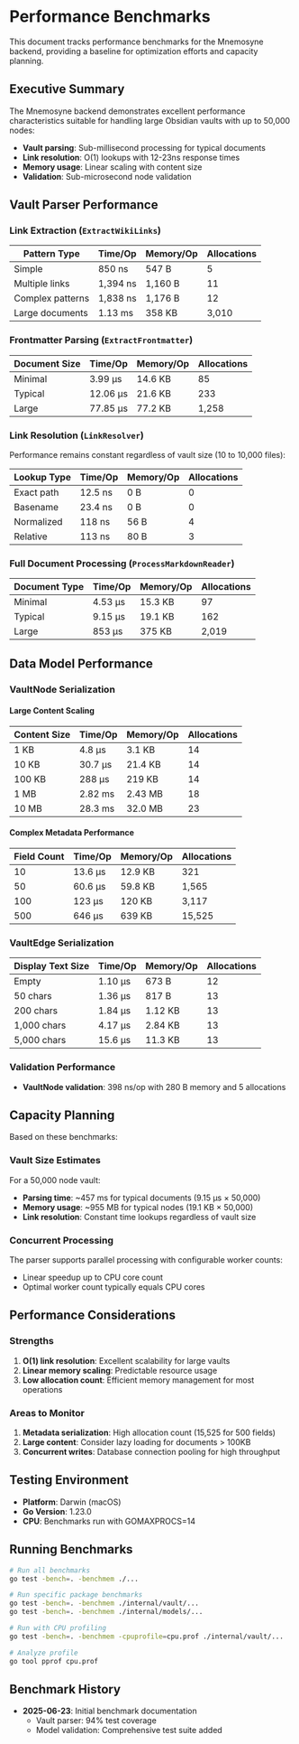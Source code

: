 # Performance Benchmarks

This document tracks performance benchmarks for the Mnemosyne backend, providing a baseline for optimization efforts and capacity planning.

## Executive Summary

The Mnemosyne backend demonstrates excellent performance characteristics suitable for handling large Obsidian vaults with up to 50,000 nodes:

- **Vault parsing**: Sub-millisecond processing for typical documents
- **Link resolution**: O(1) lookups with 12-23ns response times
- **Memory usage**: Linear scaling with content size
- **Validation**: Sub-microsecond node validation

## Vault Parser Performance

### Link Extraction (`ExtractWikiLinks`)

| Pattern Type      | Time/Op  | Memory/Op | Allocations |
|-------------------|----------|-----------|-------------|
| Simple            | 850 ns   | 547 B     | 5           |
| Multiple links    | 1,394 ns | 1,160 B   | 11          |
| Complex patterns  | 1,838 ns | 1,176 B   | 12          |
| Large documents   | 1.13 ms  | 358 KB    | 3,010       |

### Frontmatter Parsing (`ExtractFrontmatter`)

| Document Size | Time/Op  | Memory/Op | Allocations |
|---------------|----------|-----------|-------------|
| Minimal       | 3.99 μs  | 14.6 KB   | 85          |
| Typical       | 12.06 μs | 21.6 KB   | 233         |
| Large         | 77.85 μs | 77.2 KB   | 1,258       |

### Link Resolution (`LinkResolver`)

Performance remains constant regardless of vault size (10 to 10,000 files):

| Lookup Type | Time/Op | Memory/Op | Allocations |
|-------------|---------|-----------|-------------|
| Exact path  | 12.5 ns | 0 B       | 0           |
| Basename    | 23.4 ns | 0 B       | 0           |
| Normalized  | 118 ns  | 56 B      | 4           |
| Relative    | 113 ns  | 80 B      | 3           |

### Full Document Processing (`ProcessMarkdownReader`)

| Document Type | Time/Op | Memory/Op | Allocations |
|---------------|---------|-----------|-------------|
| Minimal       | 4.53 μs | 15.3 KB   | 97          |
| Typical       | 9.15 μs | 19.1 KB   | 162         |
| Large         | 853 μs  | 375 KB    | 2,019       |

## Data Model Performance

### VaultNode Serialization

#### Large Content Scaling

| Content Size | Time/Op  | Memory/Op | Allocations |
|--------------|----------|-----------|-------------|
| 1 KB         | 4.8 μs   | 3.1 KB    | 14          |
| 10 KB        | 30.7 μs  | 21.4 KB   | 14          |
| 100 KB       | 288 μs   | 219 KB    | 14          |
| 1 MB         | 2.82 ms  | 2.43 MB   | 18          |
| 10 MB        | 28.3 ms  | 32.0 MB   | 23          |

#### Complex Metadata Performance

| Field Count | Time/Op | Memory/Op | Allocations |
|-------------|---------|-----------|-------------|
| 10          | 13.6 μs | 12.9 KB   | 321         |
| 50          | 60.6 μs | 59.8 KB   | 1,565       |
| 100         | 123 μs  | 120 KB    | 3,117       |
| 500         | 646 μs  | 639 KB    | 15,525      |

### VaultEdge Serialization

| Display Text Size | Time/Op | Memory/Op | Allocations |
|-------------------|---------|-----------|-------------|
| Empty             | 1.10 μs | 673 B     | 12          |
| 50 chars          | 1.36 μs | 817 B     | 13          |
| 200 chars         | 1.84 μs | 1.12 KB   | 13          |
| 1,000 chars       | 4.17 μs | 2.84 KB   | 13          |
| 5,000 chars       | 15.6 μs | 11.3 KB   | 13          |

### Validation Performance

- **VaultNode validation**: 398 ns/op with 280 B memory and 5 allocations

## Capacity Planning

Based on these benchmarks:

### Vault Size Estimates

For a 50,000 node vault:
- **Parsing time**: ~457 ms for typical documents (9.15 μs × 50,000)
- **Memory usage**: ~955 MB for typical nodes (19.1 KB × 50,000)
- **Link resolution**: Constant time lookups regardless of vault size

### Concurrent Processing

The parser supports parallel processing with configurable worker counts:
- Linear speedup up to CPU core count
- Optimal worker count typically equals CPU cores

## Performance Considerations

### Strengths
1. **O(1) link resolution**: Excellent scalability for large vaults
2. **Linear memory scaling**: Predictable resource usage
3. **Low allocation count**: Efficient memory management for most operations

### Areas to Monitor
1. **Metadata serialization**: High allocation count (15,525 for 500 fields)
2. **Large content**: Consider lazy loading for documents > 100KB
3. **Concurrent writes**: Database connection pooling for high throughput

## Testing Environment

- **Platform**: Darwin (macOS)
- **Go Version**: 1.23.0
- **CPU**: Benchmarks run with GOMAXPROCS=14

## Running Benchmarks

```bash
# Run all benchmarks
go test -bench=. -benchmem ./...

# Run specific package benchmarks
go test -bench=. -benchmem ./internal/vault/...
go test -bench=. -benchmem ./internal/models/...

# Run with CPU profiling
go test -bench=. -benchmem -cpuprofile=cpu.prof ./internal/vault/...

# Analyze profile
go tool pprof cpu.prof
```

## Benchmark History

- **2025-06-23**: Initial benchmark documentation
  - Vault parser: 94% test coverage
  - Model validation: Comprehensive test suite added
